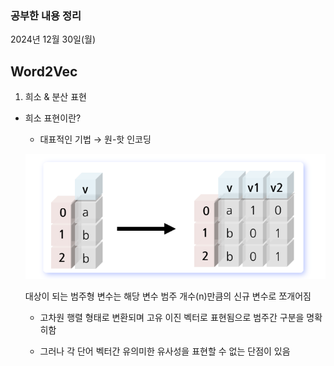 ### 공부한 내용 정리 

2024년 12월 30일(월)

## Word2Vec

1. 희소 & 분산 표현 
- 희소 표현이란?
    - 대표적인 기법 → 원-핫 인코딩 
    
    
    ![one-hot](./image/image.png)
    
    대상이 되는 범주형 변수는 해당 변수 범주 개수(n)만큼의 신규 변수로 쪼개어짐 

    - 고차원 행렬 형태로 변환되며 고유 이진 벡터로 표현됨으로 범주간 구분을 명확히함 

    - 그러나 각 단어 벡터간 유의미한 유사성을 표현할 수 없는 단점이 있음